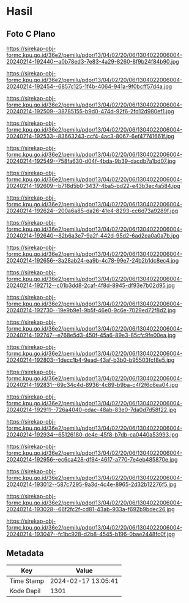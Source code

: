 # Hasil

## Foto C Plano

https://sirekap-obj-formc.kpu.go.id/36e2/pemilu/pdpr/13/04/02/20/06/1304022006004-20240214-192440--a0b78ed3-7e83-4a29-8260-8f9b24f84b90.jpg

https://sirekap-obj-formc.kpu.go.id/36e2/pemilu/pdpr/13/04/02/20/06/1304022006004-20240214-192454--6857c125-1f4b-4064-941a-9f0bcff57d4a.jpg

https://sirekap-obj-formc.kpu.go.id/36e2/pemilu/pdpr/13/04/02/20/06/1304022006004-20240214-192509--38785155-b9d0-474d-92f6-2fd12d980ef1.jpg

https://sirekap-obj-formc.kpu.go.id/36e2/pemilu/pdpr/13/04/02/20/06/1304022006004-20240214-192533--83663243-ccf4-4ac3-8067-6ef47741661f.jpg

https://sirekap-obj-formc.kpu.go.id/36e2/pemilu/pdpr/13/04/02/20/06/1304022006004-20240214-192549--758fa630-d04f-4bda-9b39-dacdb7a1bd07.jpg

https://sirekap-obj-formc.kpu.go.id/36e2/pemilu/pdpr/13/04/02/20/06/1304022006004-20240214-192609--b718d5b0-3437-4ba5-bd22-e43b3ec4a584.jpg

https://sirekap-obj-formc.kpu.go.id/36e2/pemilu/pdpr/13/04/02/20/06/1304022006004-20240214-192624--200a6a85-da26-41e4-8293-cc6d73a9289f.jpg

https://sirekap-obj-formc.kpu.go.id/36e2/pemilu/pdpr/13/04/02/20/06/1304022006004-20240214-192640--82b6a3e7-9a2f-442d-95d2-6ad2ea0a0a7b.jpg

https://sirekap-obj-formc.kpu.go.id/36e2/pemilu/pdpr/13/04/02/20/06/1304022006004-20240214-192656--3a28ab24-ea9b-4c78-99e7-24b2b1dc8ec4.jpg

https://sirekap-obj-formc.kpu.go.id/36e2/pemilu/pdpr/13/04/02/20/06/1304022006004-20240214-192712--c01b3dd8-2caf-4f8d-8945-df93e7b02d95.jpg

https://sirekap-obj-formc.kpu.go.id/36e2/pemilu/pdpr/13/04/02/20/06/1304022006004-20240214-192730--19e9b9e1-9b5f-46e0-9c6e-7029ed72f8d2.jpg

https://sirekap-obj-formc.kpu.go.id/36e2/pemilu/pdpr/13/04/02/20/06/1304022006004-20240214-192747--e768e5d3-450f-45a6-89e3-85cfc9fe00ea.jpg

https://sirekap-obj-formc.kpu.go.id/36e2/pemilu/pdpr/13/04/02/20/06/1304022006004-20240214-192803--1decc1b4-9ead-43af-b3b0-b95503fcf8e5.jpg

https://sirekap-obj-formc.kpu.go.id/36e2/pemilu/pdpr/13/04/02/20/06/1304022006004-20240214-192831--69c34c4d-8936-4c89-b9ba-c4f2f6c6ea04.jpg

https://sirekap-obj-formc.kpu.go.id/36e2/pemilu/pdpr/13/04/02/20/06/1304022006004-20240214-192911--726a4040-cdac-48ab-83e0-7da0d7d58f22.jpg

https://sirekap-obj-formc.kpu.go.id/36e2/pemilu/pdpr/13/04/02/20/06/1304022006004-20240214-192934--65126180-de4e-45f8-b7db-ca0440a53993.jpg

https://sirekap-obj-formc.kpu.go.id/36e2/pemilu/pdpr/13/04/02/20/06/1304022006004-20240214-192956--ec6ca428-df94-4617-a770-7e4eb485870e.jpg

https://sirekap-obj-formc.kpu.go.id/36e2/pemilu/pdpr/13/04/02/20/06/1304022006004-20240214-193012--587c7295-9a3d-4c4e-8965-2d32b12276f5.jpg

https://sirekap-obj-formc.kpu.go.id/36e2/pemilu/pdpr/13/04/02/20/06/1304022006004-20240214-193028--66f2fc2f-cd81-43ab-933a-f692b9bdec26.jpg

https://sirekap-obj-formc.kpu.go.id/36e2/pemilu/pdpr/13/04/02/20/06/1304022006004-20240214-193047--fc1bc928-d2b8-4545-b196-0bae2448fc0f.jpg


## Metadata

| Key        | Value               |
| ---------- | ------------------- |
| Time Stamp | 2024-02-17 13:05:41 |
| Kode Dapil | 1301                |



